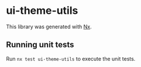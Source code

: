 # ui-theme-utils

This library was generated with [Nx](https://nx.dev).

## Running unit tests

Run `nx test ui-theme-utils` to execute the unit tests.
